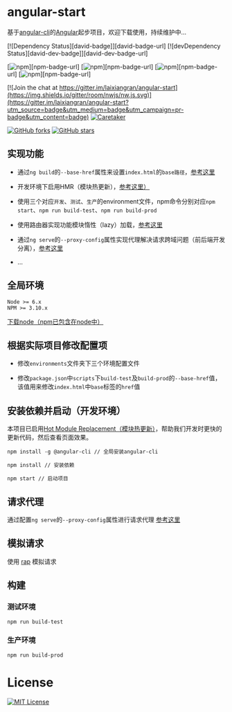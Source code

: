# angular-start

基于[angular-cli](https://github.com/angular/angular-cli/wiki)的[Angular](https://angular.cn/)起步项目，欢迎下载使用，持续维护中...

[![Dependency Status][david-badge]][david-badge-url]
[![devDependency Status][david-dev-badge]][david-dev-badge-url]

[![npm](https://img.shields.io/npm/v/%40angular/cli.svg)][npm-badge-url]
[![npm](https://img.shields.io/npm/v/%40angular/cli/next.svg)][npm-badge-url]
[![npm](https://img.shields.io/npm/l/@angular/cli.svg)][npm-badge-url]
[![npm](https://img.shields.io/npm/dm/@angular/cli.svg)][npm-badge-url]

[![Join the chat at https://gitter.im/laixiangran/angular-start](https://img.shields.io/gitter/room/nwjs/nw.js.svg)](https://gitter.im/laixiangran/angular-start?utm_source=badge&utm_medium=badge&utm_campaign=pr-badge&utm_content=badge)
[![Caretaker](https://img.shields.io/badge/caretaker-filipesilva-blue.svg)](https://github.com/filipesilva)

[![GitHub forks](https://img.shields.io/github/forks/laixiangran/angular-start.svg?style=social&label=Fork)](https://github.com/laixiangran/angular-start/fork)
[![GitHub stars](https://img.shields.io/github/stars/laixiangran/angular-start.svg?style=social&label=Star)](https://github.com/laixiangran/angular-start)

## 实现功能

- 通过`ng build`的`--base-href`属性来设置`index.html`的`base路径`，[参考这里](https://github.com/angular/angular-cli/wiki/build#base-tag-handling-in-indexhtml)

- 开发环境下启用HMR（模块热更新），[参考这里）](https://github.com/angular/angular-cli/wiki/stories-configure-hmr)

- 使用三个对应`开发`、`测试`、`生产`的environment文件，npm命令分别对应`npm start`、`npm run build-test`、`npm run build-prod`

- 使用路由器实现功能模块惰性（lazy）加载，[参考这里](https://angular.cn/guide/ngmodule#用路由器实现惰性-lazy-加载)

- 通过`ng serve`的`--proxy-config`属性实现代理解决请求跨域问题（前后端开发分离），[参考这里](https://github.com/angular/angular-cli/blob/master/docs/documentation/stories/proxy.md)

- ...

## 全局环境

```shell
Node >= 6.x
NPM >= 3.10.x
```

[下载node（npm已包含在node中）](https://nodejs.org/zh-cn/)

## 根据实际项目修改配置项

- 修改`environments`文件夹下三个环境配置文件

- 修改`package.json`中`scripts`下`build-test`及`build-prod`的`--base-href`值，该值用来修改`index.html`中`base`标签的`href`值

## 安装依赖并启动（开发环境）

本项目已启用[Hot Module Replacement（模块热更新）](https://github.com/angular/angular-cli/wiki/stories-configure-hmr)，帮助我们开发时更快的更新代码，然后查看页面效果。

```shell
npm install -g @angular-cli // 全局安装angular-cli

npm install // 安装依赖

npm start // 启动项目
```

## 请求代理

通过配置`ng serve`的`--proxy-config`属性进行请求代理 [参考这里](https://github.com/angular/angular-cli/blob/master/docs/documentation/stories/proxy.md)

## 模拟请求

使用 [rap](http://rapapi.org/org/index.do) 模拟请求

## 构建

### 测试环境

```shell
npm run build-test
```

### 生产环境

```shell
npm run build-prod
```

# License

[![MIT License](https://img.shields.io/badge/license-MIT-blue.svg?style=flat)](/LICENSE)
